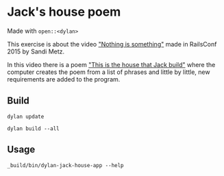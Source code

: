 # Jack's house poem
Made with `open::<dylan>`

This exercise is about the video ["Nothing is
something"](https://youtu.be/OMPfEXIlTVE?si=dVrhJkZARB7xCSk4&t=1019)
made in RailsConf 2015 by Sandi Metz.

In this video there is a poem ["This is the house that Jack
build"](https://en.wikipedia.org/wiki/This_Is_the_House_That_Jack_Built)
where the computer creates the poem from a list of phrases and little
by little, new requirements are added to the program.

## Build

```
dylan update
```

```
dylan build --all
```

## Usage

```
_build/bin/dylan-jack-house-app --help
```





